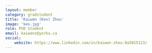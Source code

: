 ```yaml
---
layout: member
category: gradstudent
title: 'Kaiwen (Kev) Zhou'
image: 'kev.jpg'
role: PhD Student
email: kaiwenz@yorku.ca 
social:
    website: https://www.linkedin.com/in/kaiwen-zhou-8a5015123/
---
```

